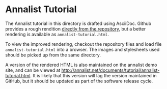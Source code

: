 # Annalist Tutorial

The Annalist tutorial in this directory is drafted using AsciiDoc.  Github provides a rough rendition [directly from the repository](https://github.com/gklyne/annalist/blob/develop/documents/tutorial/annalist-tutorial.adoc), but a better rendering is available as `annalist-tutorial.html`.

To view the improved rendering, checkout the repository files and load file `annalist-tutorial.html` into a browser.  The images and stylesheets used should be picked up from the same directory.

A version of the rendered HTML is also maintained on the annalist demo site, and can be viewed at http://annalist.net/documents/tutorial/annalist-tutorial.html.  It is likely that this version will lag the version maintained in GitHub, but it should be updated as part of the software release cycle.

